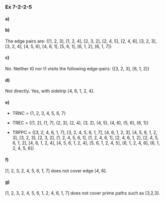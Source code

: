 ### Ex 7-2-2-5

#### a) 

#### b) 
The edge pairs are: {[1, 2, 3], [1, 2, 4], [2, 3, 2], [2, 4, 5], [2, 4, 6], [3, 2, 3], [3, 2, 4], [4, 5, 6], [4, 6, 1], [5, 6, 1], [6, 1, 2], [6, 1, 7]}

#### c) 
No. Neither t0 nor t1 visits the following edge-pairs: {[3, 2, 3], [6, 1, 2]}

#### d)
Not directly. Yes, with sidetrip [4, 6, 1, 2, 4].

#### e)

* TRNC = {1, 2, 3, 4, 5, 6, 7}

* TREC = {(1, 2), (1, 7), (2, 3), (2, 4), (3, 2), (4, 5), (4, 6), (5, 6), (6, 1)}

* TRPPC = {[3, 2, 4, 6, 1, 7], [3, 2, 4, 5, 6, 1, 7], [4, 6, 1, 2, 3], [4, 5, 6, 1, 2, 3], [3,
2, 3], [2, 3, 2], [1, 2, 4, 5, 6, 1], [1, 2, 4, 6, 1], [2, 4, 6, 1, 2], [2, 4, 5, 6, 1, 2], [4,
6, 1, 2, 4], [4, 5, 6, 1, 2, 4], [5, 6, 1, 2, 4, 5], [6, 1, 2, 4, 6], [6, 1, 2, 4, 5, 6]}

#### f) 
[1, 2, 3, 2, 4, 5, 6, 1, 7] does not cover edge [4, 6].

#### g) 
[1, 2, 3, 2, 4, 5, 6, 1, 2, 4, 6, 1, 7] does not cover prime paths such as [3,2,3].

